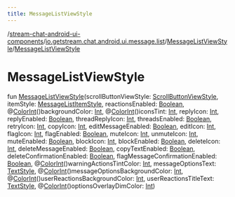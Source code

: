```yaml
---
title: MessageListViewStyle
---
```

/[stream-chat-android-ui-components](../../index.md)/[io.getstream.chat.android.ui.message.list](../index.md)/[MessageListViewStyle](index.md)/[MessageListViewStyle](MessageListViewStyle.md)  
  
  
  
# MessageListViewStyle  
fun [MessageListViewStyle](MessageListViewStyle.md)(scrollButtonViewStyle: [ScrollButtonViewStyle](../ScrollButtonViewStyle/index.md), itemStyle: [MessageListItemStyle](../MessageListItemStyle/index.md), reactionsEnabled: [Boolean](https://kotlinlang.org/api/latest/jvm/stdlib/kotlin/-boolean/index.html), @[ColorInt](https://developer.android.com/reference/kotlin/androidx/annotation/ColorInt.html)()backgroundColor: [Int](https://kotlinlang.org/api/latest/jvm/stdlib/kotlin/-int/index.html), @[ColorInt](https://developer.android.com/reference/kotlin/androidx/annotation/ColorInt.html)()iconsTint: [Int](https://kotlinlang.org/api/latest/jvm/stdlib/kotlin/-int/index.html), replyIcon: [Int](https://kotlinlang.org/api/latest/jvm/stdlib/kotlin/-int/index.html), replyEnabled: [Boolean](https://kotlinlang.org/api/latest/jvm/stdlib/kotlin/-boolean/index.html), threadReplyIcon: [Int](https://kotlinlang.org/api/latest/jvm/stdlib/kotlin/-int/index.html), threadsEnabled: [Boolean](https://kotlinlang.org/api/latest/jvm/stdlib/kotlin/-boolean/index.html), retryIcon: [Int](https://kotlinlang.org/api/latest/jvm/stdlib/kotlin/-int/index.html), copyIcon: [Int](https://kotlinlang.org/api/latest/jvm/stdlib/kotlin/-int/index.html), editMessageEnabled: [Boolean](https://kotlinlang.org/api/latest/jvm/stdlib/kotlin/-boolean/index.html), editIcon: [Int](https://kotlinlang.org/api/latest/jvm/stdlib/kotlin/-int/index.html), flagIcon: [Int](https://kotlinlang.org/api/latest/jvm/stdlib/kotlin/-int/index.html), flagEnabled: [Boolean](https://kotlinlang.org/api/latest/jvm/stdlib/kotlin/-boolean/index.html), muteIcon: [Int](https://kotlinlang.org/api/latest/jvm/stdlib/kotlin/-int/index.html), unmuteIcon: [Int](https://kotlinlang.org/api/latest/jvm/stdlib/kotlin/-int/index.html), muteEnabled: [Boolean](https://kotlinlang.org/api/latest/jvm/stdlib/kotlin/-boolean/index.html), blockIcon: [Int](https://kotlinlang.org/api/latest/jvm/stdlib/kotlin/-int/index.html), blockEnabled: [Boolean](https://kotlinlang.org/api/latest/jvm/stdlib/kotlin/-boolean/index.html), deleteIcon: [Int](https://kotlinlang.org/api/latest/jvm/stdlib/kotlin/-int/index.html), deleteMessageEnabled: [Boolean](https://kotlinlang.org/api/latest/jvm/stdlib/kotlin/-boolean/index.html), copyTextEnabled: [Boolean](https://kotlinlang.org/api/latest/jvm/stdlib/kotlin/-boolean/index.html), deleteConfirmationEnabled: [Boolean](https://kotlinlang.org/api/latest/jvm/stdlib/kotlin/-boolean/index.html), flagMessageConfirmationEnabled: [Boolean](https://kotlinlang.org/api/latest/jvm/stdlib/kotlin/-boolean/index.html), @[ColorInt](https://developer.android.com/reference/kotlin/androidx/annotation/ColorInt.html)()warningActionsTintColor: [Int](https://kotlinlang.org/api/latest/jvm/stdlib/kotlin/-int/index.html), messageOptionsText: [TextStyle](../../io.getstream.chat.android.ui.common.style/TextStyle/index.md), @[ColorInt](https://developer.android.com/reference/kotlin/androidx/annotation/ColorInt.html)()messageOptionsBackgroundColor: [Int](https://kotlinlang.org/api/latest/jvm/stdlib/kotlin/-int/index.html), @[ColorInt](https://developer.android.com/reference/kotlin/androidx/annotation/ColorInt.html)()userReactionsBackgroundColor: [Int](https://kotlinlang.org/api/latest/jvm/stdlib/kotlin/-int/index.html), userReactionsTitleText: [TextStyle](../../io.getstream.chat.android.ui.common.style/TextStyle/index.md), @[ColorInt](https://developer.android.com/reference/kotlin/androidx/annotation/ColorInt.html)()optionsOverlayDimColor: [Int](https://kotlinlang.org/api/latest/jvm/stdlib/kotlin/-int/index.html))

